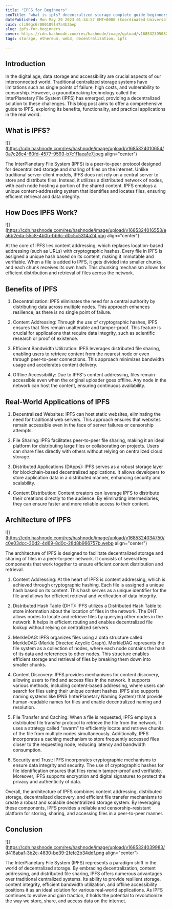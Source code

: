 ```yaml
---
title: "IPFS for Beginners"
seoTitle: "what is ipfs? decentralized storage complete guide beginners"
datePublished: Mon May 29 2023 01:34:57 GMT+0000 (Coordinated Universal Time)
cuid: cli86gc6r000109l47a4b3bep
slug: ipfs-for-beginners
cover: https://cdn.hashnode.com/res/hashnode/image/upload/v1685323950826/30529cbd-8b7f-4234-98ae-22cc4b2de346.jpeg
tags: storage, ethereum, web3, decentralization, ipfs

---
```


## Introduction

In the digital age, data storage and accessibility are crucial aspects of our interconnected world. Traditional centralized storage systems have limitations such as single points of failure, high costs, and vulnerability to censorship. However, a groundbreaking technology called the InterPlanetary File System (IPFS) has emerged, providing a decentralized solution to these challenges. This blog post aims to offer a comprehensive guide to IPFS, exploring its benefits, functionality, and practical applications in the real world.

## What is IPFS?

![](https://cdn.hashnode.com/res/hashnode/image/upload/v1685324010654/0a7c26c4-60fd-4577-9593-b7c1f1aea1e7.jpeg align="center")

The InterPlanetary File System (IPFS) is a peer-to-peer protocol designed for decentralized storage and sharing of files on the internet. Unlike traditional server-client models, IPFS does not rely on a central server to store and distribute files. Instead, it utilizes a distributed network of nodes, with each node hosting a portion of the shared content. IPFS employs a unique content-addressing system that identifies and locates files, ensuring efficient retrieval and data integrity.

## How Does IPFS Work?

![](https://cdn.hashnode.com/res/hashnode/image/upload/v1685324016553/ea6b2eda-55c8-4b0b-bb6c-d0c5c5314a24.png align="center")

At the core of IPFS lies content addressing, which replaces location-based addressing (such as URLs) with cryptographic hashes. Every file in IPFS is assigned a unique hash based on its content, making it immutable and verifiable. When a file is added to IPFS, it gets divided into smaller chunks, and each chunk receives its own hash. This chunking mechanism allows for efficient distribution and retrieval of files across the network.

## Benefits of IPFS

1. Decentralization: IPFS eliminates the need for a central authority by distributing data across multiple nodes. This approach enhances resilience, as there is no single point of failure.
    
2. Content Addressing: Through the use of cryptographic hashes, IPFS ensures that files remain unalterable and tamper-proof. This feature is crucial for applications that require data integrity, such as scientific research or proof of existence.
    
3. Efficient Bandwidth Utilization: IPFS leverages distributed file sharing, enabling users to retrieve content from the nearest node or even through peer-to-peer connections. This approach minimizes bandwidth usage and accelerates content delivery.
    
4. Offline Accessibility: Due to IPFS's content addressing, files remain accessible even when the original uploader goes offline. Any node in the network can host the content, ensuring continuous availability.
    

## Real-World Applications of IPFS

1. Decentralized Websites: IPFS can host static websites, eliminating the need for traditional web servers. This approach ensures that websites remain accessible even in the face of server failures or censorship attempts.
    
2. File Sharing: IPFS facilitates peer-to-peer file sharing, making it an ideal platform for distributing large files or collaborating on projects. Users can share files directly with others without relying on centralized cloud storage.
    
3. Distributed Applications (DApps): IPFS serves as a robust storage layer for blockchain-based decentralized applications. It allows developers to store application data in a distributed manner, enhancing security and scalability.
    
4. Content Distribution: Content creators can leverage IPFS to distribute their creations directly to the audience. By eliminating intermediaries, they can ensure faster and more reliable access to their content.
    

## Architecture of IPFS

![](https://cdn.hashnode.com/res/hashnode/image/upload/v1685324034750/c0e03dcc-30d2-4d69-8d0c-28d8b966757b.webp align="center")

The architecture of IPFS is designed to facilitate decentralized storage and sharing of files in a peer-to-peer network. It consists of several key components that work together to ensure efficient content distribution and retrieval.

1. Content Addressing: At the heart of IPFS is content addressing, which is achieved through cryptographic hashing. Each file is assigned a unique hash based on its content. This hash serves as a unique identifier for the file and allows for efficient retrieval and verification of data integrity.
    
2. Distributed Hash Table (DHT): IPFS utilizes a Distributed Hash Table to store information about the location of files in the network. The DHT allows nodes to locate and retrieve files by querying other nodes in the network. It helps in efficient routing and enables decentralized file lookup without relying on centralized servers.
    
3. MerkleDAG: IPFS organizes files using a data structure called MerkleDAG (Merkle Directed Acyclic Graph). MerkleDAG represents the file system as a collection of nodes, where each node contains the hash of its data and references to other nodes. This structure enables efficient storage and retrieval of files by breaking them down into smaller chunks.
    
4. Content Discovery: IPFS provides mechanisms for content discovery, allowing users to find and access files in the network. It supports various methods, including content-based addressing, where users can search for files using their unique content hashes. IPFS also supports naming systems like IPNS (InterPlanetary Naming System) that provide human-readable names for files and enable decentralized naming and resolution.
    
5. File Transfer and Caching: When a file is requested, IPFS employs a distributed file transfer protocol to retrieve the file from the network. It uses a strategy called "swarm" to efficiently locate and retrieve chunks of the file from multiple nodes simultaneously. Additionally, IPFS incorporates a caching mechanism to store frequently accessed files closer to the requesting node, reducing latency and bandwidth consumption.
    
6. Security and Trust: IPFS incorporates cryptographic mechanisms to ensure data integrity and security. The use of cryptographic hashes for file identification ensures that files remain tamper-proof and verifiable. Moreover, IPFS supports encryption and digital signatures to protect the privacy and authenticity of data.
    

Overall, the architecture of IPFS combines content addressing, distributed storage, decentralized discovery, and efficient file transfer mechanisms to create a robust and scalable decentralized storage system. By leveraging these components, IPFS provides a reliable and censorship-resistant platform for storing, sharing, and accessing files in a peer-to-peer manner.

## Conclusion

![](https://cdn.hashnode.com/res/hashnode/image/upload/v1685324039983/d416abaf-3b2c-4630-be39-2fefc2b34ddf.png align="center")

The InterPlanetary File System (IPFS) represents a paradigm shift in the world of decentralized storage. By embracing decentralization, content addressing, and distributed file sharing, IPFS offers numerous advantages over traditional centralized systems. Its ability to provide resilient storage, content integrity, efficient bandwidth utilization, and offline accessibility positions it as an ideal solution for various real-world applications. As IPFS continues to evolve and gain traction, it holds the potential to revolutionize the way we store, share, and access data on the internet.